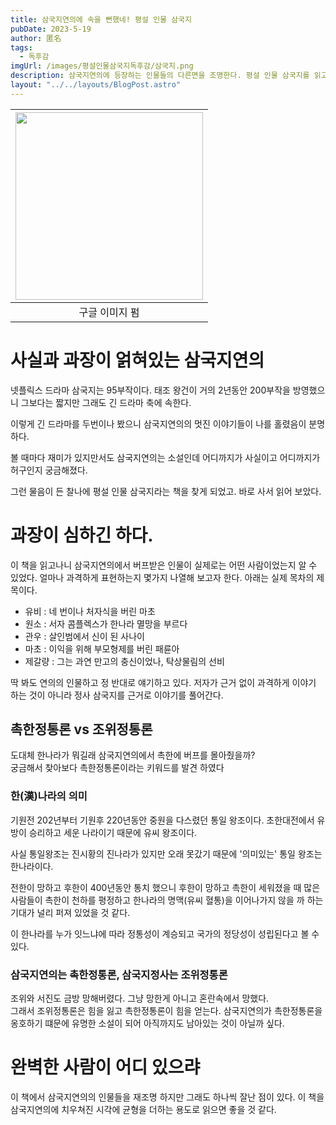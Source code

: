 ```yaml
---
title: 삼국지연의에 속을 뻔했네! 평설 인물 삼국지
pubDate: 2023-5-19
author: 匿名
tags:
  - 독후감
imgUrl: /images/평설인물삼국지독후감/삼국지.png
description: 삼국지연의에 등장하는 인물들의 다른면을 조명한다. 평설 인물 삼국지를 읽고 쓰는 독후감
layout: "../../layouts/BlogPost.astro"
---
```


| <img src="/blog/images/평설인물삼국지독후감/평설인물삼국지_김경한.png"  width="300" height="300"> |
| :-----------------------------------------------------------------------------------------------: |
|                                          구글 이미지 펌                                           |

# 사실과 과장이 얽혀있는 삼국지연의

넷플릭스 드라마 삼국지는 95부작이다. 태조 왕건이 거의 2년동안 200부작을 방영했으니 그보다는 짧지만 그래도 긴 드라마 축에 속한다.

이렇게 긴 드라마를 두번이나 봤으니 삼국지연의의 멋진 이야기들이 나를 홀렸음이 분명하다.  

볼 때마다 재미가 있지만서도 삼국지연의는 소설인데 어디까지가 사실이고 어디까지가 허구인지 궁금해졌다.

그런 물음이 든 찰나에 평설 인물 삼국지라는 책을 찾게 되었고. 바로 사서 읽어 보았다. 

# 과장이 심하긴 하다.

이 책을 읽고나니 삼국지연의에서 버프받은 인물이 실제로는 어떤 사람이었는지 알 수 있었다. 얼마나 과격하게 표현하는지 몇가지 나열해 보고자 한다. 아래는 실제 목차의 제목이다. 
- 유비 : 네 번이나 처자식을 버린 마초
- 원소 : 서자 콤플렉스가 한나라 멸망을 부르다
- 관우 : 살인범에서 신이 된 사나이
- 마초 : 이익을 위해 부모형제를 버린 패륜아
- 제갈량 : 그는 과연 만고의 충신이었나, 탁상물림의 선비

딱 봐도 연의의 인물하고 정 반대로 얘기하고 있다. 저자가 근거 없이 과격하게 이야기 하는 것이 아니라 정사 삼국지를 근거로 이야기를 풀어간다. 

## 촉한정통론 vs 조위정통론

도대체 한나라가 뭐길래 삼국지연의에서 촉한에 버프를 몰아줬을까?  
궁금해서 찾아보다 촉한정통론이라는 키워드를 발견 하였다  

### 한(漢)나라의 의미

기원전 202년부터 기원후 220년동안 중원을 다스렸던 통일 왕조이다. 
초한대전에서 유방이 승리하고 세운 나라이기 때문에 유씨 왕조이다.   

사실 통일왕조는 진시황의 진나라가 있지만 오래 못갔기 때문에 '의미있는' 통일 왕조는 한나라이다. 

전한이 망하고 후한이 400년동안 통치 했으니 후한이 망하고 촉한이 세워졌을 때 많은 사람들이 촉한이 천하를 평정하고 한나라의 명맥(유씨 혈통)을 이어나가지 않을 까 하는 기대가 널리 퍼져 있었을 것 같다.  

이 한나라를 누가 잇느냐에 따라 정통성이 계승되고 국가의 정당성이 성립된다고 볼 수 있다. 

### 삼국지연의는 촉한정통론, 삼국지정사는 조위정통론

조위와 서진도 금방 망해버렸다. 그냥 망한게 아니고 혼란속에서 망했다.  
그래서 조위정통론은 힘을 잃고 촉한정통론이 힘을 얻는다. 삼국지연의가 촉한정통론을 옹호하기 떄문에 유명한 소설이 되어 아직까지도 남아있는 것이 아닐까 싶다. 

# 완벽한 사람이 어디 있으랴
이 책에서 삼국지연의의 인물들을 재조명 하지만 그래도 하나씩 잘난 점이 있다. 이 책을 삼국지연의에 치우쳐진 시각에 균형을 더하는 용도로 읽으면 좋을 것 같다. 
